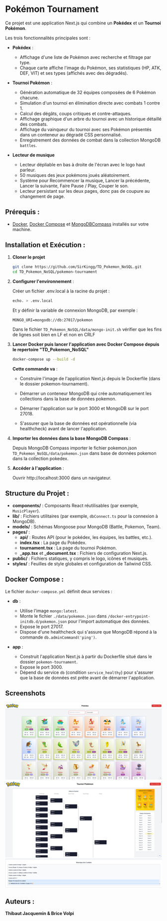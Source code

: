 # Pokémon Tournament

Ce projet est une application Next.js qui combine un **Pokédex** et un **Tournoi Pokémon**.

Les trois fonctionnalités principales sont :

- **Pokédex** : 
  - Affichage d'une liste de Pokémon avec recherche et filtrage par type.
  - Chaque carte affiche l'image du Pokémon, ses statistiques (HP, ATK, DEF, VIT) et ses types (affichés avec des dégradés).

- **Tournoi Pokémon** : 
  - Génération automatique de 32 équipes composées de 6 Pokémon chacune.
  - Simulation d'un tournoi en élimination directe avec combats 1 contre 1.
  - Calcul des dégâts, coups critiques et contre-attaques.
  - Affichage graphique d'un arbre du tournoi avec un historique détaillé des combats.
  - Affichage du vainqueur du tournoi avec ses Pokémon présentés dans un conteneur au dégradé CSS personnalisé.
  - Enregistrement des données de combat dans la collection MongoDB `battles`.
 
- **Lecteur de musique**
    - Lecteur dépliable en bas à droite de l'écran avec le logo haut parleur.
    - 50 musiques des jeux pokémons joués aléatoirement.
    - Système pour Recommencer la musique, Lancer la précédente, Lancer la suivante, Faire Pause / Play, Couper le son.
    - Lecteur persistant sur les deux pages, donc pas de coupure au changement de page.

##  Prérequis :
- [Docker](https://www.docker.com/), [Docker Compose](https://docs.docker.com/compose/) et [MongoDBCompass](https://www.mongodb.com/products/tools/compass) installés sur votre machine.

## Installation et Exécution :

1) **Cloner le projet**
    ```bash
   git clone https://github.com/SirKingg/TD_Pokemon_NoSQL.git
   cd TD_Pokemon_NoSQL/pokemon-tournament
    ```

2) **Configurer l'environnement** :

   Créer un fichier .env.local à la racine du projet :
    ```bash
   echo. > .env.local
    ```
   Et y définir la variable de connexion MongoDB, par exemple :
   ```env
   MONGO_URI=mongodb://db:27017/pokemon
   ```
   Dans le fichier `TD_Pokemon_NoSQL/data/mongo-init.sh` vérifier que les fins de lignes soit bien en LF et non en CRLF


3) **Lancer Docker puis lancer l'application avec Docker Compose depuis le repertoire "TD_Pokemon_NoSQL"**

   ```bash
   docker-compose up --build -d
   ```

   **Cette commande va** :

    - Construire l'image de l'application Next.js depuis le Dockerfile (dans le dossier pokemon-tournament).

    - Démarrer un conteneur MongoDB qui crée automatiquement les collections dans la base de données pokemon.

    - Démarrer l'application sur le port 3000 et MongoDB sur le port 27018.
      
    - S'assurer que la base de données est opérationnelle (via healthcheck) avant de lancer l'application.
    
4) **Importer les données dans la base MongoDB Compass** :

   Depuis MongoDB Compass importer le fichier pokemon.json `TD_Pokemon_NoSQL/data/pokemon.json` dans base de données pokemon dans la collection pokedex.
   
5) **Accéder à l'application** :

   Ouvrir http://localhost:3000 dans un navigateur.

## Structure du Projet :
- **components/** : Composants React réutilisables (par exemple, `MusicPlayer`).
- **lib/** : Fichiers utilitaires (par exemple, `dbConnect.ts` pour la connexion à MongoDB).
- **models/** : Schémas Mongoose pour MongoDB (Battle, Pokemon, Team).
- **pages/** :
    - **api/** : Routes API (pour le pokédex, les équipes, les battles, etc.).
    - **index.tsx** : La page du Pokédex.
    - **tournament.tsx** : La page du tournoi Pokémon.
    - **_app.tsx** et **_document.tsx** : Fichiers de configuration Next.js.
- **public/** : Fichiers statiques, y compris le logo, icônes et musiques.
- **styles/** : Feuilles de style globales et configuration de Tailwind CSS.

## Docker Compose :
Le fichier `docker-compose.yml` définit deux services :
- **db** :
    - Utilise l'image `mongo:latest`.
    - Monte le fichier `./data/pokemon.json` dans `/docker-entrypoint-initdb.d/pokemon.json` pour l'import automatique des données.
    - Expose le port 27017.
    - Dispose d'une healthcheck qui s'assure que MongoDB répond à la commande `db.adminCommand('ping')`.

- **app** :
    - Construit l'application Next.js à partir du Dockerfile situé dans le dossier `pokemon-tournament`.
    - Expose le port 3000.
    - Dépend du service `db` (condition `service_healthy`) pour s'assurer que la base de données est prête avant de démarrer l'application.


## Screenshots
![screenshot](screenshots/image1.png)
![screenshot](screenshots/image.png)
![screenshot](screenshots/image2.png)

## Auteurs :
**Thibaut Jacquemin & Brice Volpi**
